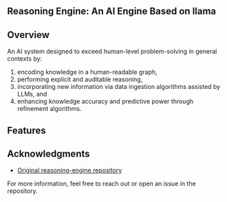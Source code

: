 <h2>Reasoning Engine: An AI Engine Based on llama</h1>

<h2>Overview</h2>
<p>
    An AI system designed to exceed human-level problem-solving in general contexts by: 

1. encoding knowledge in a human-readable graph,
2. performing explicit and auditable reasoning,
3. incorporating new information via data ingestion algorithms assisted by LLMs, and
4. enhancing knowledge accuracy and predictive power through refinement algorithms.
</p>

<h2>Features</h2>
<ul>

</ul>

<h2>Acknowledgments</h2>
<ul>
    <li><a href="https://github.com/conormckenzie/reasoning-engine">Original reasoning-engine repository</a></li>
</ul>

<p>For more information, feel free to reach out or open an issue in the repository.</p>

</body>
</html>
